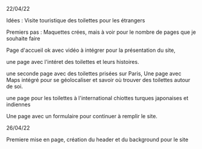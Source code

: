 22/04/22

Idées : Visite touristique des toilettes pour les étrangers

Premiers pas : Maquettes crées, mais à voir pour le nombre de pages que je souhaite faire

Page d'accueil ok avec vidéo à intégrer pour la présentation du site,

une page avec l'intéret des toilettes et leurs histoires.

une seconde page avec des toilettes prisées sur Paris,
Une page avec Maps intégré pour se géolocaliser et savoir où trouver des toilettes autour de soi.


une page pour les toilettes à l'international chiottes turques japonaises et indiennes


Une page avec un formulaire pour continuer à remplir le site.

26/04/22

Premiere mise en page, création du header et du background pour le site

